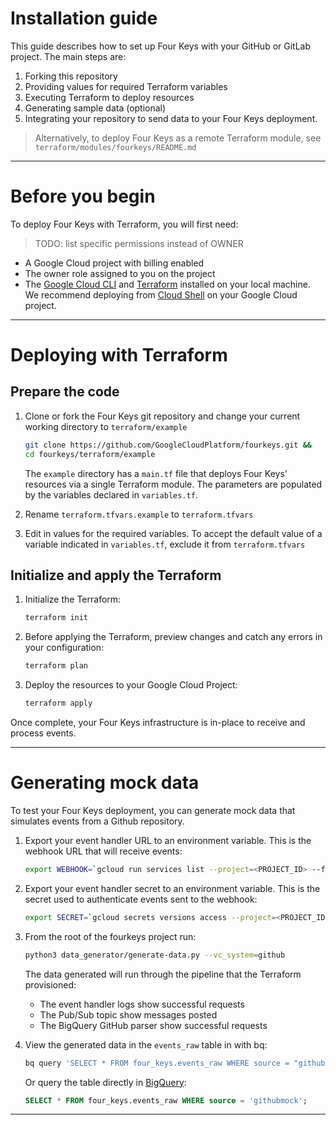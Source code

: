 # Installation guide
This guide describes how to set up Four Keys with your GitHub or GitLab project. The main steps are:

1. Forking this repository
1. Providing values for required Terraform variables
1. Executing Terraform to deploy resources
1. Generating sample data (optional)
1. Integrating your repository to send data to your Four Keys deployment.

> Alternatively, to deploy Four Keys as a remote Terraform module, see `terraform/modules/fourkeys/README.md`
----
# Before you begin

To deploy Four Keys with Terraform, you will first need:
> TODO: list specific permissions instead of OWNER
* A Google Cloud project with billing enabled
* The owner role assigned to you on the project
* The [Google Cloud CLI](https://cloud.google.com/sdk/docs/install) and [Terraform](https://learn.hashicorp.com/tutorials/terraform/install-cli) installed on your local machine. We recommend deploying from [Cloud Shell](https://shell.cloud.google.com/?show=ide%2Cterminal) on your Google Cloud project.
----
# Deploying with Terraform

## Prepare the code

1. Clone or fork the Four Keys git repository and change your current working directory to `terraform/example`

    ```sh
    git clone https://github.com/GoogleCloudPlatform/fourkeys.git &&
    cd fourkeys/terraform/example
    ```
    The `example` directory has a `main.tf` file that deploys Four Keys' resources via a single Terraform module. The parameters are populated by the variables declared in `variables.tf`.  

2. Rename `terraform.tfvars.example` to `terraform.tfvars` 
3. Edit in values for the required variables. To accept the default value of a variable indicated in `variables.tf`, exclude it from `terraform.tfvars`

## Initialize and apply the Terraform

1. Initialize the Terraform:
    ```sh
    terraform init
    ```
1.  Before applying the Terraform, preview changes and catch any errors in your configuration:
    
    ```sh
    terraform plan
    ```
1. Deploy the resources to your Google Cloud Project:
    ```sh
    terraform apply
    ```
Once complete, your Four Keys infrastructure is in-place to receive and process events.

----
# Generating mock data

To test your Four Keys deployment, you can generate mock data that simulates events from a Github repository.  

1. Export your event handler URL to an environment variable. This is the webhook URL that will receive events:

    ```sh
    export WEBHOOK=`gcloud run services list --project=<PROJECT_ID> --format 'value(status.url)' --filter=metadata.name:event-handler`
    ```

1. Export your event handler secret to an environment variable. This is the secret used to authenticate events sent to the webhook:

    ```sh
    export SECRET=`gcloud secrets versions access --project=<PROJECT_ID> --secret=event-handler 1`
    
    ``` 

1. From the root of the fourkeys project run:

    ```sh
    python3 data_generator/generate-data.py --vc_system=github
    ```

    The data generated will run through the pipeline that the Terraform provisioned:
    * The event handler logs show successful requests
    * The Pub/Sub topic show messages posted
    * The BigQuery GitHub parser show successful requests

1. View the generated data in the `events_raw` table in with bq:

    ```sh
    bq query 'SELECT * FROM four_keys.events_raw WHERE source = "githubmock";'
    ```

    Or query the table directly in [BigQuery](https://console.cloud.google.com/bigquery):

    ```sql
    SELECT * FROM four_keys.events_raw WHERE source = 'githubmock';
    ```

----
